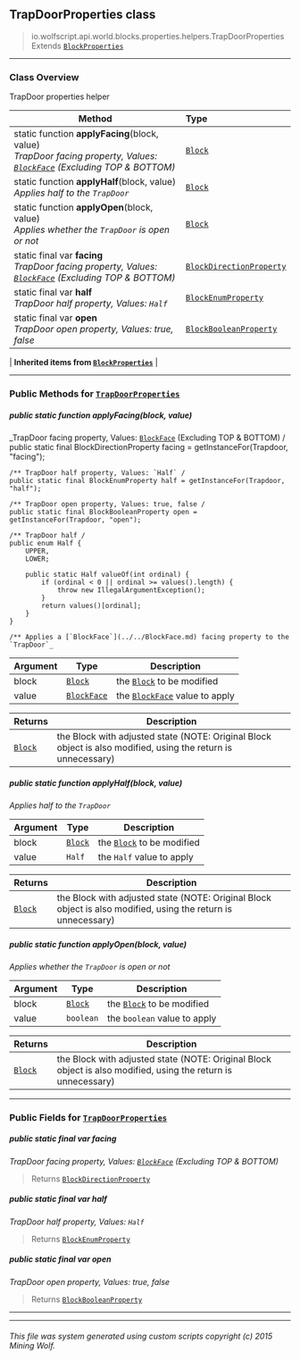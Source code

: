 ## TrapDoorProperties __class__

>io.wolfscript.api.world.blocks.properties.helpers.TrapDoorProperties
>Extends [`BlockProperties`](BlockProperties.md)

---

### Class Overview

TrapDoor properties helper

Method | Type   
--- | :--- 
static function __applyFacing__(block, value) <br> _TrapDoor facing property, Values: [`BlockFace`](../../BlockFace.md) (Excluding TOP & BOTTOM)_ | [`Block`](../../Block.md)
static function __applyHalf__(block, value) <br> _Applies half to the `TrapDoor`_ | [`Block`](../../Block.md)
static function __applyOpen__(block, value) <br> _Applies whether the `TrapDoor` is open or not_ | [`Block`](../../Block.md)
static final var __facing__ <br> _TrapDoor facing property, Values: [`BlockFace`](../../BlockFace.md) (Excluding TOP & BOTTOM)_ | [`BlockDirectionProperty`](../BlockDirectionProperty.md)
static final var __half__ <br> _TrapDoor half property, Values: `Half`_ | [`BlockEnumProperty`](../BlockEnumProperty.md)
static final var __open__ <br> _TrapDoor open property, Values: true, false_ | [`BlockBooleanProperty`](../BlockBooleanProperty.md)
 |
__Inherited items from [`BlockProperties`](BlockProperties.md)__ |





---


### Public Methods for [`TrapDoorProperties`](TrapDoorProperties.md)

##### <a id='applyfacing'></a>public static function __applyFacing__(block, value)

_TrapDoor facing property, Values: [`BlockFace`](../../BlockFace.md) (Excluding TOP & BOTTOM) /
    public static final BlockDirectionProperty facing = getInstanceFor(Trapdoor, "facing");

    /** TrapDoor half property, Values: `Half` /
    public static final BlockEnumProperty half = getInstanceFor(Trapdoor, "half");

    /** TrapDoor open property, Values: true, false /
    public static final BlockBooleanProperty open = getInstanceFor(Trapdoor, "open");

    /** TrapDoor half /
    public enum Half {
        UPPER,
        LOWER;

        public static Half valueOf(int ordinal) {
            if (ordinal < 0 || ordinal >= values().length) {
                throw new IllegalArgumentException();
            }
            return values()[ordinal];
        }
    }

    /** Applies a [`BlockFace`](../../BlockFace.md) facing property to the `TrapDoor`_

Argument | Type | Description  
--- | --- | --- 
block | [`Block`](../../Block.md) | the [`Block`](../../Block.md) to be modified
value | [`BlockFace`](../../BlockFace.md) | the [`BlockFace`](../../BlockFace.md) value to apply

Returns | Description
--- | --- 
[`Block`](../../Block.md) | the Block with adjusted state (NOTE: Original Block object is also modified, using the return is unnecessary)


##### <a id='applyhalf'></a>public static function __applyHalf__(block, value)

_Applies half to the `TrapDoor`_

Argument | Type | Description  
--- | --- | --- 
block | [`Block`](../../Block.md) | the [`Block`](../../Block.md) to be modified
value | `Half` | the `Half` value to apply

Returns | Description
--- | --- 
[`Block`](../../Block.md) | the Block with adjusted state (NOTE: Original Block object is also modified, using the return is unnecessary)


##### <a id='applyopen'></a>public static function __applyOpen__(block, value)

_Applies whether the `TrapDoor` is open or not_

Argument | Type | Description  
--- | --- | --- 
block | [`Block`](../../Block.md) | the [`Block`](../../Block.md) to be modified
value | `boolean` | the `boolean` value to apply

Returns | Description
--- | --- 
[`Block`](../../Block.md) | the Block with adjusted state (NOTE: Original Block object is also modified, using the return is unnecessary)


---

### Public Fields for [`TrapDoorProperties`](TrapDoorProperties.md)

##### <a id='facing'></a>public static final var __facing__

_TrapDoor facing property, Values: [`BlockFace`](../../BlockFace.md) (Excluding TOP & BOTTOM)_

>Returns
>  [`BlockDirectionProperty`](../BlockDirectionProperty.md)

##### <a id='half'></a>public static final var __half__

_TrapDoor half property, Values: `Half`_

>Returns
>  [`BlockEnumProperty`](../BlockEnumProperty.md)

##### <a id='open'></a>public static final var __open__

_TrapDoor open property, Values: true, false_

>Returns
>  [`BlockBooleanProperty`](../BlockBooleanProperty.md)

---


---


###### This file was system generated using custom scripts copyright (c) 2015 Mining Wolf.
	

